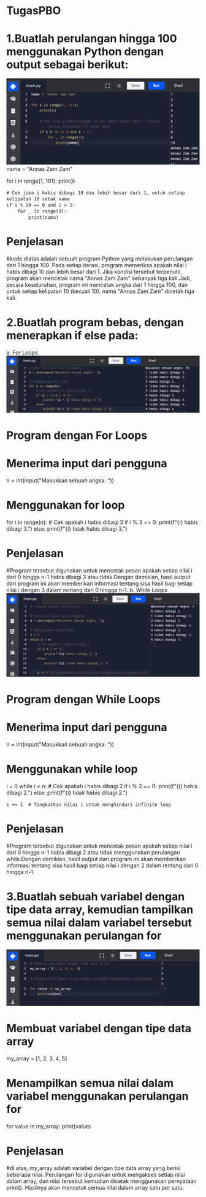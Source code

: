 # TugasPBO
# 1.Buatlah perulangan hingga 100 menggunakan Python dengan output sebagai berikut:

![alt](https://github.com/annszamzam/TugasPBO/blob/main/1.png?raw=true)
nama = "Annas Zam Zam"

for i in range(1, 101):
    print(i)

    # Cek jika i habis dibagi 10 dan lebih besar dari 1, untuk setiap kelipatan 10 cetak nama
    if i % 10 == 0 and i > 1:
        for _ in range(3):
            print(nama)
# Penjelasan
#kode diatas adalah sebuah program Python yang melakukan perulangan dari 1 hingga 100. Pada setiap iterasi, program memeriksa apakah nilai i habis dibagi 10 dan lebih besar dari 1. Jika kondisi tersebut terpenuhi, program akan mencetak nama "Annas Zam Zam" sebanyak tiga kali.Jadi, secara keseluruhan, program ini mencetak angka dari 1 hingga 100, dan untuk setiap kelipatan 10 (kecuali 10), nama "Annas Zam Zam" dicetak tiga kali.
# 2.Buatlah program bebas, dengan menerapkan if else pada:
 a. For Loops
 ![alt](https://github.com/annszamzam/TugasPBO/blob/main/2.png?raw=true)
  # Program dengan For Loops

  # Menerima input dari pengguna
  n = int(input("Masukkan sebuah angka: "))

  # Menggunakan for loop
  for i in range(n):
    # Cek apakah i habis dibagi 3
    if i % 3 == 0:
        print(f"{i} habis dibagi 3.")
    else:
        print(f"{i} tidak habis dibagi 3.")
# Penjelasan
#Program tersebut digunakan untuk mencetak pesan apakah setiap nilai i dari 0 hingga n-1 habis dibagi 3 atau tidak.Dengan demikian, hasil output dari program ini akan memberikan informasi tentang sisa hasil bagi setiap nilai i dengan 3 dalam rentang dari 0 hingga n-1.
 b. While Loops
 ![alt](https://github.com/annszamzam/TugasPBO/blob/main/22.png?raw=true)
# Program dengan While Loops

# Menerima input dari pengguna
n = int(input("Masukkan sebuah angka: "))

# Menggunakan while loop
i = 0
while i < n:
    # Cek apakah i habis dibagi 2
    if i % 2 == 0:
        print(f"{i} habis dibagi 2.")
    else:
        print(f"{i} tidak habis dibagi 2.")
    
    i += 1  # Tingkatkan nilai i untuk menghindari infinite loop
# Penjelasan
#Program tersebut digunakan untuk mencetak pesan apakah setiap nilai i dari 0 hingga n-1 habis dibagi 2 atau tidak menggunakan perulangan while.Dengan demikian, hasil output dari program ini akan memberikan informasi tentang sisa hasil bagi setiap nilai i dengan 2 dalam rentang dari 0 hingga n-1.
# 3.Buatlah sebuah variabel dengan tipe data array, kemudian tampilkan semua nilai dalam variabel tersebut menggunakan perulangan for
![alt](https://github.com/annszamzam/TugasPBO/blob/main/3.png?raw=true)
# Membuat variabel dengan tipe data array
my_array = [1, 2, 3, 4, 5]

# Menampilkan semua nilai dalam variabel menggunakan perulangan for
for value in my_array:
    print(value)
# Penjelasan 
#di atas, my_array adalah variabel dengan tipe data array yang berisi beberapa nilai. Perulangan for digunakan untuk mengakses setiap nilai dalam array, dan nilai tersebut kemudian dicetak menggunakan pernyataan print(). Hasilnya akan mencetak semua nilai dalam array satu per satu.
